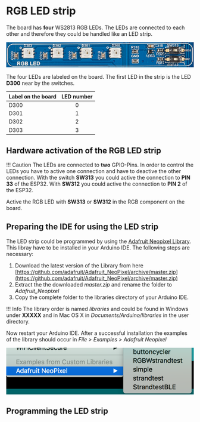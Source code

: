 # RGB LED strip

The board has **four** WS2813 RGB LEDs. The LEDs are connected to each other and therefore they could be handled like an LED strip.

![RGB LED Component](../../images/esp32/board_rgb-led_component.png)

The four LEDs are labeled on the board. The first LED in the strip is the LED **D300** near by the switches.

|Label on the board|LED number|
|------------------|:----------:|
|D300|0|
|D301|1|
|D302|2|
|D303|3|

## Hardware activation of the RGB LED strip

!!! Caution
    The LEDs are connected to **two** GPIO-Pins. In order to control the LEDs you have to active one connection and have to deactive the other connection. With the switch **SW313** you could active the connection to **PIN 33** of the ESP32. With **SW312** you could active the connection to **PIN 2** of the ESP32.

Active the RGB LED with **SW313** or **SW312** in the RGB component on the board.

## Preparing the IDE for using the LED strip

The LED strip could be programmed by using the [Adafruit Neopixel Library](https://github.com/adafruit/Adafruit_NeoPixel). This libray have to be installed in your Arduino IDE. The following steps are necessary:

1. Download the latest version of the Library from here [https://github.com/adafruit/Adafruit_NeoPixel/archive/master.zip](https://github.com/adafruit/Adafruit_NeoPixel/archive/master.zip)
2. Extract the the downloaded *master.zip* and rename the folder to *Adafruit_Neopixel*
3. Copy the complete folder to the libraries directory of your Arduino IDE.

!!! Info
    The library order is named *libraries* and could be found in Windows under **XXXXX** and in Mac OS X in *Documents/Arduino/libraries* in the user directory.

Now restart your Arduino IDE.
After a successful installation the examples of the library should occur in *File > Examples > Adafruit Neopixel*

![Examples from the Neopixel libray](../../images/esp32/neopixel_1.png)

## Programming the LED strip
